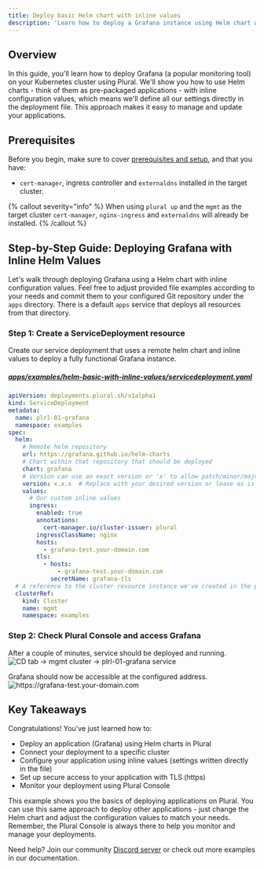 ```yaml
---
title: Deploy basic Helm chart with inline values
description: 'Learn how to deploy a Grafana instance using Helm chart with inline configuration values, including ingress setup and TLS configuration'
---
```


## Overview

In this guide, you'll learn how to deploy Grafana (a popular monitoring tool) on your Kubernetes cluster using Plural.
We'll show you how to use Helm charts - think of them as pre-packaged applications - with inline configuration values,
which means we'll define all our settings directly in the deployment file. This approach makes it easy to manage and
update your applications.

## Prerequisites

Before you begin, make sure to cover [prerequisites and setup](../#prerequisites), and that you have:
- `cert-manager`, ingress controller and `externaldns` installed in the target cluster.

{% callout severity="info" %}
When using `plural up` and the `mgmt` as the target cluster `cert-manager`, `nginx-ingress` and `externaldns` will already be installed.
{% /callout %}

## Step-by-Step Guide: Deploying Grafana with Inline Helm Values
Let's walk through deploying Grafana using a Helm chart with inline configuration values. Feel free to adjust provided file
examples according to your needs and commit them to your configured Git repository under the `apps` directory. There is a
default `apps` service that deploys all resources from that directory.

### Step 1: Create a ServiceDeployment resource
Create our service deployment that uses a remote helm chart and inline values to deploy a fully
functional Grafana instance.

##### [apps/examples/helm-basic-with-inline-values/servicedeployment.yaml](#TODO)
```yaml
apiVersion: deployments.plural.sh/v1alpha1
kind: ServiceDeployment
metadata:
  name: plrl-01-grafana
  namespace: examples
spec:
  helm:
    # Remote helm repository
    url: https://grafana.github.io/helm-charts
    # Chart within that repository that should be deployed
    chart: grafana
    # Version can use an exact version or 'x' to allow patch/minor/major version bumps without user interaction
    version: x.x.x  # Replace with your desired version or leave as is to always use the latest version
    values:
      # Our custom inline values
      ingress:
        enabled: true
        annotations:
          cert-manager.io/cluster-issuer: plural
        ingressClassName: nginx
        hosts:
          - grafana-test.your-domain.com
        tls:
          - hosts:
              - grafana-test.your-domain.com
            secretName: grafana-tls
  # A reference to the cluster resource instance we've created in the previous step
  clusterRef:
    kind: Cluster
    name: mgmt
    namespace: examples
```

### Step 2: Check Plural Console and access Grafana
After a couple of minutes, service should be deployed and running. 
![](/assets/examples/plrl-01-grafana-1.png 'CD tab -> mgmt cluster -> plrl-01-grafana service')

Grafana should now be accessible at the configured address.
![](/assets/examples/plrl-01-grafana-2.png 'https://grafana-test.your-domain.com')

## Key Takeaways

Congratulations! You've just learned how to:

- Deploy an application (Grafana) using Helm charts in Plural
- Connect your deployment to a specific cluster
- Configure your application using inline values (settings written directly in the file)
- Set up secure access to your application with TLS (https)
- Monitor your deployment using Plural Console

This example shows you the basics of deploying applications on Plural. You can use this same approach to deploy other
applications - just change the Helm chart and adjust the configuration values to match your needs. Remember, the Plural
Console is always there to help you monitor and manage your deployments.

Need help? Join our community [Discord server](https://discord.com/invite/bEBAMXV64s) or check out more examples in our documentation.

